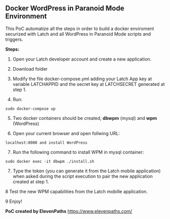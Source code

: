 ## Docker WordPress in Paranoid Mode Environment

This PoC automatize all the steps in order to build a docker enviroment securized with Latch and all WordPress in Paranoid Mode scripts and triggers.

**Steps:**

1. Open your Latch developer account and create a new application. 


2. Download folder


3. Modify the file docker-compose.yml adding your Latch App key at variable LATCHAPPID and the secret key at LATCHSECRET generated at step 1.


4. Run:
```
sudo docker-compose up
```


5. Two docker containers should be created, **dbwpm** (mysql) and **wpm** (WordPress) 


6. Open your current browser and open follwing URL:
```
localhost:8000 and install WordPress
```

7. Run the following command to install WPM in mysql container:
```
sudo docker exec -it dbwpm ./install.sh
```


7. Type the token (you can generate it from the Latch mobile application) when asked during the script execution to pair the new application created at step 1.


8 Test the new WPM capabilities from the Latch mobille application.


9 Enjoy!


**PoC created by ElevenPaths**
https://www.elevenpaths.com/
